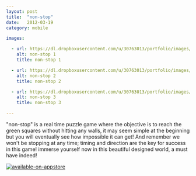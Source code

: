 ```yaml
---
layout: post
title:  "non-stop"
date:   2012-03-19
category: mobile

images:

  - url: https://dl.dropboxusercontent.com/u/30763013/portfolio/images/mobile/non-stop/screen480x480.jpeg
    alt: non-stop 1
    title: non-stop 1

  - url: https://dl.dropboxusercontent.com/u/30763013/portfolio/images/mobile/non-stop/screen480x480%20%281%29.jpeg
    alt: non-stop 2
    title: non-stop 2

  - url: https://dl.dropboxusercontent.com/u/30763013/portfolio/images/mobile/non-stop/screen480x480%20%282%29.jpeg
    alt: non-stop 3
    title: non-stop 3

---
```

"non-stop" is a real time puzzle game where the objective is to reach the green squares without hitting any walls, it may seem simple at the beginning but you will eventually see how impossible it can get! And remember we won't be stopping at any time; timing and direction are the key for success in this game! immerse yourself now in this beautiful designed world, a must have indeed!

[![available-on-appstore](https://dl.dropboxusercontent.com/u/30763013/portfolio/images/mobile/available-on-appstore.jpg)](https://itunes.apple.com/us/app/non-stop/id507904286?mt=8)